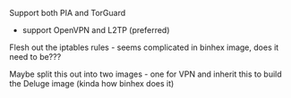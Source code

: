 Support both PIA and TorGuard
- support OpenVPN and L2TP (preferred)


Flesh out the iptables rules - seems complicated in binhex image, does it need to be???

Maybe split this out into two images - one for VPN and inherit this to build the Deluge image (kinda how binhex does it)

